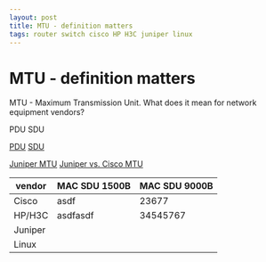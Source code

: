 ```yaml
---
layout: post
title: MTU - definition matters
tags: router switch cisco HP H3C juniper linux
---
```


# MTU - definition matters #

MTU - Maximum Transmission Unit. What does it mean for network equipment vendors?

PDU
SDU

[PDU](https://en.wikipedia.org/wiki/Protocol_data_unit)
[SDU](https://en.wikipedia.org/wiki/Maximum_transmission_unit)

[Juniper MTU](http://weblogs.com.pk/jahil/archive/2009/05/05/configuring-the-juniper-media-ip-mpls-mtu.aspx)
[Juniper vs. Cisco MTU](http://www.net-gyver.com/?p=1086)

| vendor    | MAC SDU 1500B | MAC SDU 9000B |
| --------- | ------------- | ------------- |
| Cisco     | asdf          | 23677         |
| HP/H3C    | asdfasdf      | 34545767      |
| Juniper   |               |               |
| Linux     |               |               |

